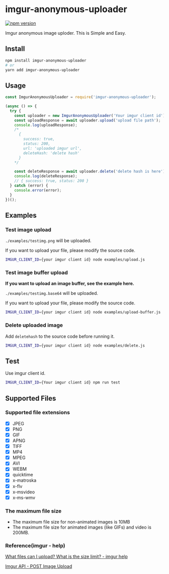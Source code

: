# imgur-anonymous-uploader

[![npm version](https://badge.fury.io/js/imgur-anonymous-uploader.svg)](https://badge.fury.io/js/imgur-anonymous-uploader)

Imgur anonymous image uploder. This is Simple and Easy.

## Install

```bash
npm install imgur-anonymous-uploader
# or
yarn add imgur-anonymous-uploader
```

## Usage

```js
const ImgurAnonymousUploader = require('imgur-anonymous-uploader');

(async () => {
  try {
    const uploader = new ImgurAnonymousUploader('Your imgur client id');
    const uploadResponse = await uploader.upload('upload file path');
    console.log(uploadResponse);
    /*
      {
        success: true,
        status: 200,
        url: 'uploaded imgur url',
        deleteHash: 'delete hash'
      }
    */

    const deleteResponse = await uploader.delete('delete hash is here');
    console.log(deleteResponse);
    // { success: true, status: 200 }
  } catch (error) {
    console.error(error);
  }
})();
```

## Examples

### Test image upload

`./examples/testimg.png` will be uploaded.

If you want to upload your file, please modify the source code.

```bash
IMGUR_CLIENT_ID={your imgur client id} node examples/upload.js
```

### Test image buffer upload

**If you want to upload an image buffer, see the example here.**

`./examples/testimg.base64` will be uploaded.

If you want to upload your file, please modify the source code.

```bash
IMGUR_CLIENT_ID={your imgur client id} node examples/upload-buffer.js
```

### Delete uploaded image

Add `deletehash` to the source code before running it.

```bash
IMGUR_CLIENT_ID={your imgur client id} node examples/delete.js
```

## Test

Use imgur client id.

```bash
IMGUR_CLIENT_ID={Your imgur client id} npm run test
```

## Supported Files

### Supported file extensions

- [x] JPEG
- [x] PNG
- [x] GIF
- [x] APNG
- [x] TIFF
- [x] MP4
- [x] MPEG
- [x] AVI
- [x] WEBM
- [x] quicktime
- [x] x-matroska
- [x] x-flv
- [x] x-msvideo
- [x] x-ms-wmv

### The maximum file size

- The maximum file size for non-animated images is 10MB
- The maximum file size for animated images (like GIFs) and video is 200MB.

### Reference(imgur - help)

[What files can I upload? What is the size limit? - imgur help](https://help.imgur.com/hc/en-us/articles/115000083326-What-files-can-I-upload-What-is-the-size-limit-)

[Imgur API - POST Image Upload](https://apidocs.imgur.com/#c85c9dfc-7487-4de2-9ecd-66f727cf3139)
